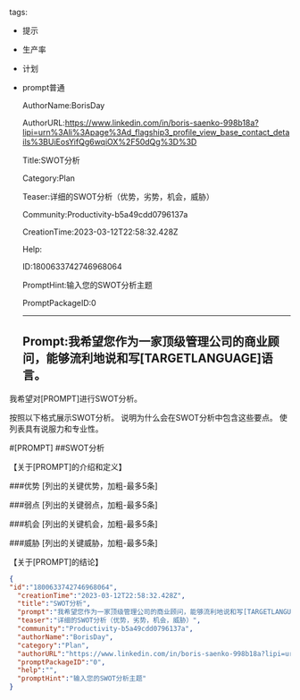   tags: 
- 提示
- 生产率
- 计划
- prompt普通

  AuthorName:BorisDay

  AuthorURL:https://www.linkedin.com/in/boris-saenko-998b18a?lipi=urn%3Ali%3Apage%3Ad_flagship3_profile_view_base_contact_details%3BUiEosYifQg6wqiOX%2F50dQg%3D%3D

  Title:SWOT分析

  Category:Plan

  Teaser:详细的SWOT分析（优势，劣势，机会，威胁）

  Community:Productivity-b5a49cdd0796137a

  CreationTime:2023-03-12T22:58:32.428Z

  Help:

  ID:1800633742746968064

  PromptHint:输入您的SWOT分析主题

  PromptPackageID:0

  ---

  ## Prompt:我希望您作为一家顶级管理公司的商业顾问，能够流利地说和写[TARGETLANGUAGE]语言。
我希望对[PROMPT]进行SWOT分析。

按照以下格式展示SWOT分析。
说明为什么会在SWOT分析中包含这些要点。
使列表具有说服力和专业性。

#[PROMPT]
##SWOT分析

【关于[PROMPT]的介绍和定义】

###优势
[列出的关键优势，加粗-最多5条]

###弱点
[列出的关键弱点，加粗-最多5条]

###机会
[列出的关键机会，加粗-最多5条]

###威胁
[列出的关键威胁，加粗-最多5条]

【关于[PROMPT]的结论】

  ```json
  {
  "id":"1800633742746968064",
    "creationTime":"2023-03-12T22:58:32.428Z",
    "title":"SWOT分析",
    "prompt":"我希望您作为一家顶级管理公司的商业顾问，能够流利地说和写[TARGETLANGUAGE]语言。\n我希望对[PROMPT]进行SWOT分析。\n\n按照以下格式展示SWOT分析。\n说明为什么会在SWOT分析中包含这些要点。\n使列表具有说服力和专业性。\n\n#[PROMPT]\n##SWOT分析\n\n【关于[PROMPT]的介绍和定义】\n\n###优势\n[列出的关键优势，加粗-最多5条]\n\n###弱点\n[列出的关键弱点，加粗-最多5条]\n\n###机会\n[列出的关键机会，加粗-最多5条]\n\n###威胁\n[列出的关键威胁，加粗-最多5条]\n\n【关于[PROMPT]的结论】",
    "teaser":"详细的SWOT分析（优势，劣势，机会，威胁）",
    "community":"Productivity-b5a49cdd0796137a",
    "authorName":"BorisDay",
    "category":"Plan",
    "authorURL":"https://www.linkedin.com/in/boris-saenko-998b18a?lipi=urn%3Ali%3Apage%3Ad_flagship3_profile_view_base_contact_details%3BUiEosYifQg6wqiOX%2F50dQg%3D%3D",
    "promptPackageID":"0",
    "help":"",
    "promptHint":"输入您的SWOT分析主题"
  }
  ```
